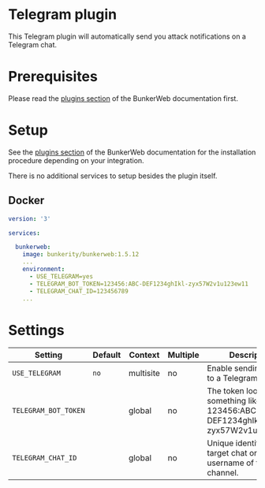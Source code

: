 # Telegram plugin

This Telegram plugin will automatically send you attack notifications on a Telegram chat.

# Prerequisites

Please read the [plugins section](https://docs.bunkerweb.io/latest/plugins/?utm_campaign=self&utm_source=github) of the BunkerWeb documentation first.

# Setup

See the [plugins section](https://docs.bunkerweb.io/latest/plugins/?utm_campaign=self&utm_source=github) of the BunkerWeb documentation for the installation procedure depending on your integration.

There is no additional services to setup besides the plugin itself.

## Docker

```yaml
version: '3'

services:

  bunkerweb:
    image: bunkerity/bunkerweb:1.5.12
    ...
    environment:
      - USE_TELEGRAM=yes
      - TELEGRAM_BOT_TOKEN=123456:ABC-DEF1234ghIkl-zyx57W2v1u123ew11
      - TELEGRAM_CHAT_ID=123456789
    ...
```

# Settings

| Setting                    | Default                      | Context   | Multiple | Description                                                                                          |
| -------------------------- | ---------------------------- | --------- | -------- | ---------------------------------------------------------------------------------------------------- |
| `USE_TELEGRAM`              | `no`                         | multisite | no       | Enable sending alerts to a Telegram chat.                                                           |
| `TELEGRAM_BOT_TOKEN`        |     | global    | no       | The token looks something like 123456:ABC-DEF1234ghIkl-zyx57W2v1u123ew11.                                                                              |
| `TELEGRAM_CHAT_ID` |                         | global    | no       | Unique identifier for the target chat or username of the target channel.|

